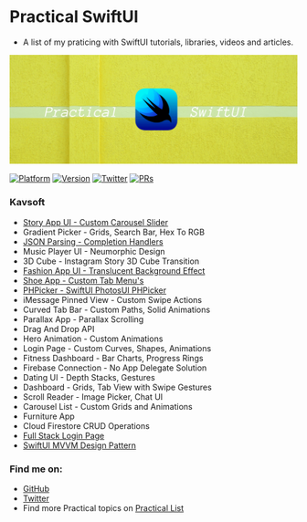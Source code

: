 # Practical SwiftUI

- A list of my praticing with SwiftUI tutorials, libraries, videos and articles. 

![Practical SwiftUI](assets/banner.png)

[![Platform](https://img.shields.io/badge/platform-iOS%20%7C%20macOS%20%7C%20watchOS%20%7C%20tvOS-lightgrey.svg)](https://developer.apple.com/xcode/swiftui/)
[![Version](http://img.shields.io/badge/version-2.0.0-green.svg?style=flat)](https://github.com/duonghominhhuy/practical-swiftui)
[![Twitter](https://img.shields.io/badge/twitter-@duonghominhhuy-blue.svg?style=flat)](http://twitter.com/duonghominhhuy)
[![PRs](https://img.shields.io/badge/PRs-welcome-brightgreen.svg)](https://github.com/duonghominhhuy/practical-swiftui/pulls)

### Kavsoft
- [Story App UI - Custom Carousel Slider](https://github.com/duonghominhhuy/practical-swiftui/tree/master/swiftui-story-app)
- Gradient Picker - Grids, Search Bar, Hex To RGB
- [JSON Parsing - Completion Handlers](https://github.com/duonghominhhuy/practical-swiftui/tree/master/swiftui-json-parsing-app)
- Music Player UI - Neumorphic Design 
- 3D Cube - Instagram Story 3D Cube Transition
- [Fashion App UI - Translucent Background Effect](https://github.com/duonghominhhuy/practical-swiftui/tree/master/swiftui-fashion-app)
- [Shoe App - Custom Tab Menu's](https://github.com/duonghominhhuy/practical-swiftui/tree/master/swiftui-shoe-app) 
- [PHPicker - SwiftUI PhotosUI PHPicker](https://github.com/duonghominhhuy/practical-swiftui/tree/master/swiftui-phpicker)
- iMessage Pinned View - Custom Swipe Actions
- Curved Tab Bar - Custom Paths, Solid Animations
- Parallax App - Parallax Scrolling
- Drag And Drop API
- Hero Animation - Custom Animations 
- Login Page - Custom Curves, Shapes, Animations 
- Fitness Dashboard - Bar Charts, Progress Rings
- Firebase Connection - No App Delegate Solution 
- Dating UI - Depth Stacks, Gestures
- Dashboard - Grids, Tab View with Swipe Gestures
- Scroll Reader - Image Picker, Chat UI 
- Carousel List - Custom Grids and Animations 
- Furniture App
- Cloud Firestore CRUD Operations
- [Full Stack Login Page](https://github.com/duonghominhhuy/practical-swiftui/tree/master/swiftui-full-stack-login-page)
- [SwiftUI MVVM Design Pattern](https://github.com/duonghominhhuy/practical-swiftui/tree/master/swiftui-mvvm-design-pattern)


### Find me on:

- [GitHub](https://github.com/duonghominhhuy)
- [Twitter](https://twitter.com/duonghominhhuy)
- Find more Practical topics on [Practical List](https://github.com/duonghominhhuy/practical-list)


